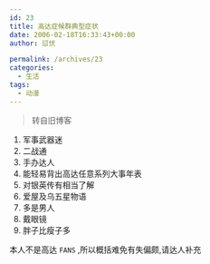 ```yaml
---
id: 23
title: 高达症候群典型症状
date: 2006-02-18T16:33:43+00:00
author: 愆伏

permalink: /archives/23
categories:
  - 生活
tags:
  - 动漫
---
```

> 转自旧博客

1. 军事武器迷
2. 二战通
3. 手办达人
4. 能轻易背出高达任意系列大事年表
5. 对银英传有相当了解
6. 爱屋及乌五星物语
7. 多是男人
8. 戴眼镜
9. 胖子比瘦子多

本人不是高达 `FANS` ,所以概括难免有失偏颇,请达人补充